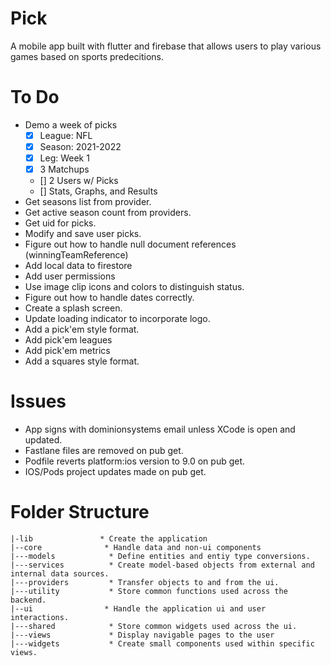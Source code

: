 
# Pick

A mobile app built with flutter and firebase that allows users to play various games based on sports predecitions.

# To Do
- Demo a week of picks
    - [x] League: NFL
    - [x] Season: 2021-2022
    - [x] Leg: Week 1
    - [x] 3 Matchups
    - [] 2 Users w/ Picks
    - [] Stats, Graphs, and Results
- Get seasons list from provider. 
- Get active season count from providers.
- Get uid for picks.
- Modify and save user picks.
- Figure out how to handle null document references (winningTeamReference)
- Add local data to firestore
- Add user permissions
- Use image clip icons and colors to distinguish status.
- Figure out how to handle dates correctly.
- Create a splash screen.
- Update loading indicator to incorporate logo.
- Add a pick'em style format.
- Add pick'em leagues
- Add pick'em metrics
- Add a squares style format.

# Issues
- App signs with dominionsystems email unless XCode is open and updated.
- Fastlane files are removed on pub get.
- Podfile reverts platform:ios version to 9.0 on pub get.
- IOS/Pods project updates made on pub get.

# Folder Structure
```
|-lib               * Create the application
|--core              * Handle data and non-ui components
|---models            * Define entities and entiy type conversions.
|---services          * Create model-based objects from external and internal data sources.        
|---providers         * Transfer objects to and from the ui.
|---utility           * Store common functions used across the backend.
|--ui                * Handle the application ui and user interactions.
|---shared            * Store common widgets used across the ui.
|---views             * Display navigable pages to the user
|---widgets           * Create small components used within specific views.
```
